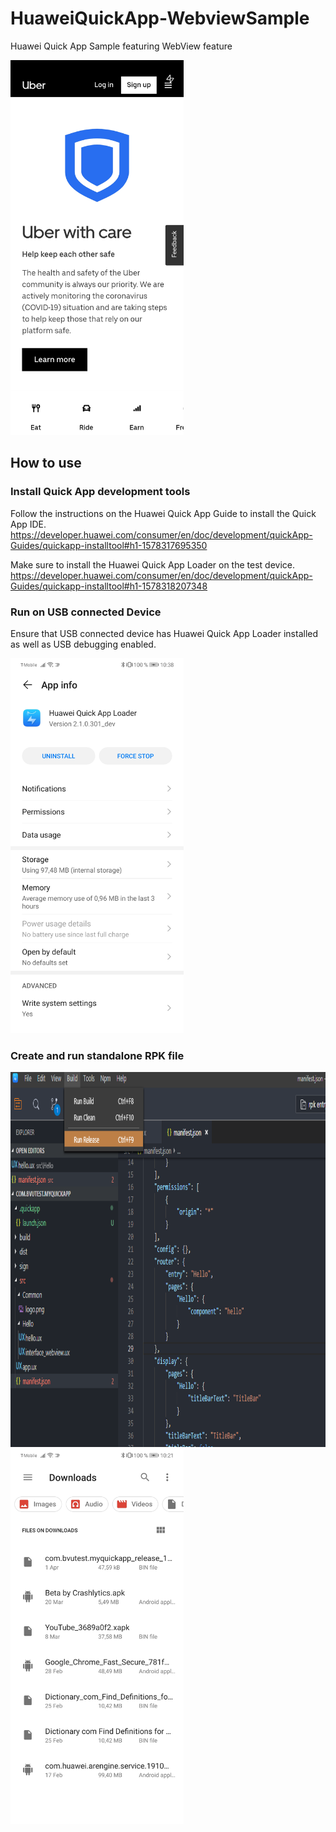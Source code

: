 # HuaweiQuickApp-WebviewSample
Huawei Quick App Sample featuring WebView feature

<kbd>
  <img src="pictures/QuickApp_WebView.jpg" height="600"/>
</kbd>

## How to use

### Install Quick App development tools

Follow the instructions on the Huawei Quick App Guide to install the Quick App IDE.
https://developer.huawei.com/consumer/en/doc/development/quickApp-Guides/quickapp-installtool#h1-1578317695350

Make sure to install the Huawei Quick App Loader on the test device.
https://developer.huawei.com/consumer/en/doc/development/quickApp-Guides/quickapp-installtool#h1-1578318207348

### Run on USB connected Device

Ensure that USB connected device has Huawei Quick App Loader installed as well as USB debugging enabled.

<img src="pictures/QuickAppLoader_installed.jpg" height="600"/>


### Create and run standalone RPK file

<img src="pictures/build_release.png" height="600"/>

<img src="pictures/device_downloads.jpg" height="600"/>
